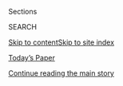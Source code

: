 <div id="app">

<div>

<div class="NYTAppHideMasthead css-1r6wvpq e1suatyy0">

<div class="section css-ui9rw0 e1suatyy2">

<div class="css-eph4ug er09x8g0">

<div class="css-6n7j50">

</div>

<span class="css-1dv1kvn">Sections</span>

<div class="css-10488qs">

<span class="css-1dv1kvn">SEARCH</span>

</div>

[Skip to content](#site-content)[Skip to site
index](#site-index)

</div>

<div class="css-10698na e1huz5gh0">

</div>

</div>

<div id="masthead-bar-one" class="section hasLinks css-15hmgas e1csuq9d3">

<div class="css-uqyvli e1csuq9d0">

</div>

<div class="css-1uqjmks e1csuq9d1">

</div>

<div class="css-9e9ivx">

[](https://myaccount.nytimes.com/auth/login?response_type=cookie&client_id=vi)

</div>

<div class="css-1bvtpon e1csuq9d2">

[Today’s Paper](https://www.nytimes.com/section/todayspaper)

</div>

</div>

</div>

</div>

<div data-aria-hidden="false">

<div id="site-content" data-role="main">

<div id="top-wrapper" class="css-15p45cc eaca97t0" type="top">

<div id="top-slug" class="css-19x0jxb eaca97t1" hidden="">

Advertisement

</div>

[Continue reading the main
story](#after-top)

<div class="ad top-wrapper" style="text-align:center;height:100%;display:block;min-height:90px">

<div id="top" class="place-ad" data-position="top" data-size-key="top">

</div>

</div>

<div id="after-top">

</div>

</div>

<div id="byline" class="section css-15h4p1b e9abtgs0">

<div class="css-1j21atc e1svk9qx1">

<div class="css-nfcc9b e1svk9qx3">

<div class="css-vl9dhg e1svk9qx5">

<div class="css-1nrhkj6 e1svk9qx6">

# Ben Protess

</div>

## <span></span>

Ben Protess covers the Trump Administration, including its overhaul of
Obama-era regulations and potential conflicts of interest arising out of
the president's personal business dealings. Since joining The Times in
2010, he has covered white collar crime, Wall Street lobbying and was
the co-author of a five-part investigation of the private equity
industry and its expanding role in everyday American life.

</div>

</div>

</div>

<div>

<div id="mid1-wrapper" class="css-1mn4oms eaca97t0" type="rank">

<div id="mid1-slug" class="css-1tag3rd eaca97t1">

Advertisement

</div>

[Continue reading the main
story](#after-mid1)

<div id="mid1" class="ad mid1-wrapper" style="text-align:center;height:100%;display:block">

</div>

<div id="after-mid1">

</div>

</div>

</div>

<div class="css-185go5a e1o5byef0">

<div class="css-15cbhtu">

  - [Latest](#stream-panel)
  - <span class="css-6n7j50">Search</span>
    <div class="control">
    <div class="label-container css-1dv1kvn">
    Search
    </div>
    <div class="css-wm4t3d">
    **<span id="clear-search-input" class="css-1dv1kvn">Clear this text
    input</span>
    </div>
    </div>
    <span class="css-1iovbfw"></span>

<div id="stream-panel" class="section css-8msx5b e1jz0cab1">

<div class="css-13mho3u">

1.  
    
    <div class="css-1cp3ece">
    
    <div class="css-1l4spti">
    
    [](/2020/07/31/business/trump-financial-disclosure.html)
    
    <div class="css-79elbk">
    
    ![](https://static01.nyt.com/images/2020/06/30/multimedia/30trump-disclosure-2/merlin_173990283_6c753136-29ac-4140-acfa-4023fc3455fa-thumbWide.jpg?quality=75&auto=webp&disable=upscale)
    
    </div>
    
    ## A Better Year for Trump’s Family Business (Last Year, That Is)
    
    In 2019, the Trump Organization showed improvement over the previous
    year. But the company’s minimum reported revenues still fell short
    of the president’s first year in office, his new financial
    disclosure shows.
    
    <div class="css-1nqbnmb ea5icrr0">
    
    By <span class="css-1n7hynb">Ben Protess, Steve Eder
    <span>and</span> Michael H.
    Keller</span>
    
    </div>
    
    </div>
    
    <div class="css-1lc2l26 e1xfvim33">
    
    </div>
    
    </div>

2.  
    
    <div class="css-1cp3ece">
    
    <div class="css-1l4spti">
    
    [](/2020/07/10/nyregion/donald-trump-taxes-cy-vance.html)
    
    <div class="css-79elbk">
    
    ![](https://static01.nyt.com/images/2020/07/10/nyregion/10nytrumptaxes/10nytrumptaxes-thumbWide.jpg?quality=75&auto=webp&disable=upscale)
    
    </div>
    
    ## After Trump’s Supreme Court Loss, D.A. Moves Closer to Getting Tax Records
    
    A lower-court judge swiftly scheduled a hearing for next week on the
    Manhattan prosecutor’s demand to see President Trump’s financial
    records.
    
    <div class="css-1nqbnmb ea5icrr0">
    
    By <span class="css-1n7hynb">Benjamin Weiser, Ben Protess
    <span>and</span> William K.
    Rashbaum</span>
    
    </div>
    
    </div>
    
    <div class="css-1lc2l26 e1xfvim33">
    
    </div>
    
    </div>

3.  
    
    <div class="css-1cp3ece">
    
    <div class="css-1l4spti">
    
    [](/2020/07/08/us/politics/trump-financial-disclosure.html)
    
    <div class="css-79elbk">
    
    ![](https://static01.nyt.com/images/2020/07/08/multimedia/08trump-finances/08trump-finances-thumbWide.jpg?quality=75&auto=webp&disable=upscale)
    
    </div>
    
    ## Where’s Trump’s Financial Disclosure? The White House Blames the Pandemic
    
    The annual report was due last week under federal ethics rules, but
    the White House says it needs more time. The president was already
    given a 45-day extension.
    
    <div class="css-1nqbnmb ea5icrr0">
    
    By <span class="css-1n7hynb">Steve Eder <span>and</span> Ben
    Protess</span>
    
    </div>
    
    </div>
    
    <div class="css-1lc2l26 e1xfvim33">
    
    </div>
    
    </div>

4.  
    
    <div class="css-1cp3ece">
    
    <div class="css-1l4spti">
    
    [](/2020/06/30/us/politics/pence-mueller.html)
    
    <div class="css-79elbk">
    
    ![](https://static01.nyt.com/images/2020/06/30/us/politics/30dc-pence1/30dc-pence1-thumbWide.jpg?quality=75&auto=webp&disable=upscale)
    
    </div>
    
    ## Pence Raised Nearly $500,000 From Donors to Pay Mueller Legal Defense
    
    A financial filing released on Tuesday indicated that a handful of
    prominent Republicans footed the bill.
    
    <div class="css-1nqbnmb ea5icrr0">
    
    By <span class="css-1n7hynb">Kenneth P. Vogel <span>and</span> Ben
    Protess</span>
    
    </div>
    
    </div>
    
    <div class="css-1lc2l26 e1xfvim33">
    
    </div>
    
    </div>

5.  
    
    <div class="css-1cp3ece">
    
    <div class="css-1l4spti">
    
    [](/2020/06/25/nyregion/geoffrey-berman-william-barr-michael-cohen.html)
    
    <div class="css-79elbk">
    
    ![](https://static01.nyt.com/images/2020/06/25/nyregion/25nyberman2/merlin_172932426_f90a366b-1a82-44d9-b5a5-a84cff67aaa0-thumbWide.jpg?quality=75&auto=webp&disable=upscale)
    
    </div>
    
    ## Inside Barr’s Effort to Undermine Prosecutors in N.Y.
    
    The firing of the top federal prosecutor in Manhattan was
    foreshadowed by a disagreement over a case linked to President
    Trump.
    
    <div class="css-1nqbnmb ea5icrr0">
    
    By <span class="css-1n7hynb">Benjamin Weiser, Ben Protess, Katie
    Benner <span>and</span> William K.
    Rashbaum</span>
    
    </div>
    
    </div>
    
    <div class="css-1lc2l26 e1xfvim33">
    
    </div>
    
    </div>

6.  
    
    <div class="css-1cp3ece">
    
    <div class="css-1l4spti">
    
    [](/2020/06/23/us/trump-doral-reopen-coronavirus.html)
    
    <div class="css-79elbk">
    
    ![](https://static01.nyt.com/images/2020/06/23/multimedia/23virus-trumporg-open-1/merlin_173849997_2f7b2190-0375-48ed-b45f-abcff4ddcffb-thumbWide.jpg?quality=75&auto=webp&disable=upscale)
    
    </div>
    
    ## As the Virus Surges in South Florida, a Trump Resort Joins the Rush to Reopen
    
    Miami-Dade County has been hit with about a quarter of the state’s
    cases. The Doral hotel and golf club there is taking steps to
    prevent infection, even as many visitors and some workers do not
    wear masks.
    
    <div class="css-1nqbnmb ea5icrr0">
    
    By <span class="css-1n7hynb">Eric Lipton, Neil Reisner, Steve Eder
    <span>and</span> Ben
    Protess</span>
    
    </div>
    
    </div>
    
    <div class="css-1lc2l26 e1xfvim33">
    
    </div>
    
    </div>

7.  
    
    <div class="css-1cp3ece">
    
    <div class="css-1l4spti">
    
    [](/2020/06/21/nyregion/us-attorney-trump-audrey-strauss.html)
    
    <div class="css-79elbk">
    
    ![](https://static01.nyt.com/images/2020/07/20/nyregion/20strauss-profile-1/merlin_173744757_3fcabcd2-b4bb-490d-bf0a-f8076209df6e-thumbWide.jpg?quality=75&auto=webp&disable=upscale)
    
    </div>
    
    ## Trump Fired Her Boss. Now She’s Taking Cases That Incensed White House.
    
    Audrey Strauss has been a behind-the-scenes force in the U.S.
    attorney’s office in Manhattan as it pursued cases against people
    connected to President Trump.
    
    <div class="css-1nqbnmb ea5icrr0">
    
    By <span class="css-1n7hynb">Benjamin Weiser, Nicole Hong
    <span>and</span> Ben
    Protess</span>
    
    </div>
    
    </div>
    
    <div class="css-1lc2l26 e1xfvim33">
    
    </div>
    
    </div>

8.  
    
    <div class="css-1cp3ece">
    
    <div class="css-1l4spti">
    
    [](/2020/06/20/business/jay-clayton-sdny-sec.html)
    
    <div class="css-79elbk">
    
    ![](https://static01.nyt.com/images/2020/06/20/us/politics/20dc-clayton/20dc-clayton-thumbWide-v2.jpg?quality=75&auto=webp&disable=upscale)
    
    </div>
    
    ## Jay Clayton, Low-Profile Regulator, Is Catapulted Into a Political Fight
    
    Amid a muted tenure at the S.E.C., the corporate lawyer is now the
    Trump administration’s intended nominee to be the top prosecutor for
    the Southern District of New York.
    
    <div class="css-1nqbnmb ea5icrr0">
    
    By <span class="css-1n7hynb">Matthew Goldstein <span>and</span> Ben
    Protess</span>
    
    </div>
    
    </div>
    
    <div class="css-1lc2l26 e1xfvim33">
    
    </div>
    
    </div>

9.  
    
    <div class="css-1cp3ece">
    
    <div class="css-1l4spti">
    
    [](/2020/06/20/nyregion/trump-geoffrey-berman-fired-sdny.html)
    
    <div class="css-79elbk">
    
    ![](https://static01.nyt.com/images/2020/06/20/nyregion/20nyberman-1/merlin_173742474_9c6aa14f-e895-46b2-882f-a60e547cb7fb-thumbWide.jpg?quality=75&auto=webp&disable=upscale)
    
    </div>
    
    ## Trump Fires U.S. Attorney in New York Who Investigated His Inner Circle
    
    The president’s move heightened criticism that he was purging his
    administration of officials whose independence could be a threat to
    his re-election.
    
    <div class="css-1nqbnmb ea5icrr0">
    
    By <span class="css-1n7hynb">Alan Feuer, Katie Benner, Ben Protess,
    Maggie Haberman, William K. Rashbaum, Nicole Hong <span>and</span>
    Benjamin
    Weiser</span>
    
    </div>
    
    </div>
    
    <div class="css-1lc2l26 e1xfvim33">
    
    </div>
    
    </div>

10. 
    
    <div class="css-1cp3ece">
    
    <div class="css-1l4spti">
    
    [](/2020/05/22/us/hotel-coronavirus-trump.html)
    
    <div class="css-79elbk">
    
    ![](https://static01.nyt.com/images/2020/05/23/us/politics/23virus-trumphotelpartner/oovirus-trumphotelpartner-thumbWide.jpg?quality=75&auto=webp&disable=upscale)
    
    </div>
    
    ## He Says Trumps Cost Him $2 Million, but Hotelier Now Cheers Federal Assist
    
    Plans to launch a brand of Trump hotels in Mississippi fizzled when
    the president’s family business walked away. Now a former partner
    has received coronavirus relief loans as he completes the project.
    
    <div class="css-1nqbnmb ea5icrr0">
    
    By <span class="css-1n7hynb">Steve Eder <span>and</span> Ben
    Protess</span>
    
    </div>
    
    </div>
    
    <div class="css-1lc2l26 e1xfvim33">
    
    </div>
    
    </div>

<div class="css-13mho3u">

<div class="css-1t62hi8">

<div class="css-1stvaey">

Show
More

<div>

<div style="border:0;clip:rect(0 0 0 0);height:1px;margin:-1px;overflow:hidden;white-space:nowrap;padding:0;width:1px;position:absolute" data-role="log" data-aria-live="assertive">

</div>

<div style="border:0;clip:rect(0 0 0 0);height:1px;margin:-1px;overflow:hidden;white-space:nowrap;padding:0;width:1px;position:absolute" data-role="log" data-aria-live="assertive">

</div>

<div style="border:0;clip:rect(0 0 0 0);height:1px;margin:-1px;overflow:hidden;white-space:nowrap;padding:0;width:1px;position:absolute" data-role="log" data-aria-live="polite">

</div>

<div style="border:0;clip:rect(0 0 0 0);height:1px;margin:-1px;overflow:hidden;white-space:nowrap;padding:0;width:1px;position:absolute" data-role="log" data-aria-live="polite">

</div>

</div>

</div>

</div>

</div>

</div>

<div class="css-g6hk37 supplemental">

<div id="mid2-wrapper" class="css-10wkyv7 eaca97t0" type="lede">

<div id="mid2-slug" class="css-1tag3rd eaca97t1">

Advertisement

</div>

[Continue reading the main
story](#after-mid2)

<div id="mid2" class="ad mid2-wrapper" style="text-align:center;height:100%;display:block;min-height:250px">

</div>

<div id="after-mid2">

</div>

</div>

## Follow Elsewhere

<div class="module-body">

  - [**<span data-aria-hidden="true">benprotess</span><span class="css-1dv1kvn">twitter
    page for benprotess</span>](https://twitter.com/benprotess)

</div>

</div>

</div>

</div>

</div>

</div>

</div>

## Site Index

<div>

</div>

## Site Information Navigation

  - [© <span>2020</span> <span>The New York Times
    Company</span>](https://help.nytimes.com/hc/en-us/articles/115014792127-Copyright-notice)

<!-- end list -->

  - [NYTCo](https://www.nytco.com/)
  - [Contact
    Us](https://help.nytimes.com/hc/en-us/articles/115015385887-Contact-Us)
  - [Work with us](https://www.nytco.com/careers/)
  - [Advertise](https://nytmediakit.com/)
  - [T Brand Studio](http://www.tbrandstudio.com/)
  - [Your Ad
    Choices](https://www.nytimes.com/privacy/cookie-policy#how-do-i-manage-trackers)
  - [Privacy](https://www.nytimes.com/privacy)
  - [Terms of
    Service](https://help.nytimes.com/hc/en-us/articles/115014893428-Terms-of-service)
  - [Terms of
    Sale](https://help.nytimes.com/hc/en-us/articles/115014893968-Terms-of-sale)
  - [Site
    Map](https://spiderbites.nytimes.com)
  - [Help](https://help.nytimes.com/hc/en-us)
  - [Subscriptions](https://www.nytimes.com/subscription?campaignId=37WXW)

</div>

</div>
